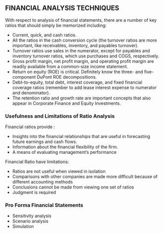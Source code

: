 ## FINANCIAL ANALYSIS TECHNIQUES 
With respect to analysis of financial statements, there are a number of key ratios that should simply be memorized including:

- Current, quick, and cash ratios.
- All the ratios in the cash conversion cycle (the turnover ratios are more important, like receivables, inventory, and payables turnover). 
- Turnover ratios use sales in the numerator, except for payables and inventory turnover ratios, which use purchases and COGS, respectively. 
- Gross profit margin, net profit margin, and operating profit margin are readily available from a common-size income statement. 
- Return on equity (ROE) is critical. Definitely know the three- and five-component DuPont ROE decompositions. 
- Debt-to-equity, total debt, interest coverage, and fixed financial coverage ratios (remember to add lease interest expense to numerator and denominator). 
- The retention ratio and growth rate are important concepts that also appear in Corporate Finance and Equity Investments. 

### Usefulness and Limitations of Ratio Analysis 
Financial ratios provide : 
- Insights into the financial relationships that are useful in forecasting future earnings and cash flows. 
- Information about the financial flexibility of the firm. 
- A means of evaluating management’s performance

Financial Ratio have limitations:
- Ratios are not useful when viewed in isolation 
- Comparisons with other companies are made more difficult because of different accounting methods 
- Conclusions cannot be made from viewing one set of ratios 
- Judgment is required  

### Pro Forma Financial Statements 
- Sensitivity analysis
- Scenario analysis 
- Simulation 


